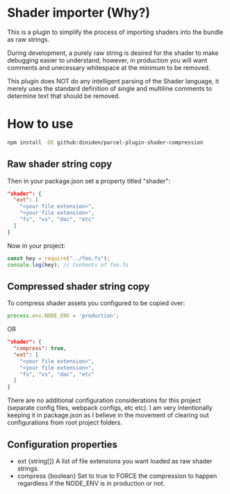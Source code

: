 # Shader importer (Why?)

This is a plugin to simplify the process of importing shaders into the bundle as raw strings.

During development, a purely raw string is desired for the shader to make debugging easier to understand; however,
in production you will want comments and unecessary whitespace at the minimum to be removed.

This plugin does NOT do any intelligent parsing of the Shader language, it merely uses the standard definition of single
and multiline comments to determine text that should be removed.

# How to use

```sh
npm install -DE github:diniden/parcel-plugin-shader-compression
```

## Raw shader string copy

Then in your package.json set a property titled "shader":

```json
"shader": {
  "ext": [
    "<your file extension>",
    "<your file extension>",
    "fs", "vs", "doc", "etc"
  ]
}
```

Now in your project:

```javascript
const hey = require("../foo.fs");
console.log(hey); // Contents of foo.fs
```

## Compressed shader string copy

To compress shader assets you configured to be copied over:

```javascript
process.env.NODE_ENV = 'production';
```

OR

```json
"shader": {
  "compress": true,
  "ext": [
    "<your file extension>",
    "<your file extension>",
    "fs", "vs", "doc", "etc"
  ]
}
```

There are no additional configuration considerations for this project (separate config files, webpack configs, etc etc).
I am very intentionally keeping it in package.json as I believe in the movement of clearing out configurations from root
project folders.

## Configuration properties

- ext {string[]} A list of file extensions you want loaded as raw shader strings.
- compress {boolean} Set to true to FORCE the compression to happen regardless if the NODE_ENV is in production  or not.
